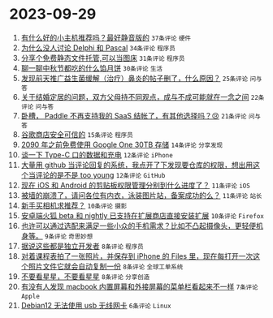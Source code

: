 # 2023-09-29

1. [有什么好的小主机推荐吗？最好静音版的](https://www.v2ex.com/t/978101) `37条评论` `硬件`
1. [为什么没人讨论 Delphi 和 Pascal](https://www.v2ex.com/t/978109) `34条评论` `程序员`
1. [分享个免费静态文件托管,可以当图床](https://www.v2ex.com/t/978104) `31条评论` `程序员`
1. [聊一聊中秋节都吃的什么馅月饼](https://www.v2ex.com/t/978137) `30条评论` `生活`
1. [发现前天推广益生菌缓解（治疗）鼻炎的帖子删了，什么原因？](https://www.v2ex.com/t/978115) `25条评论` `问与答`
1. [关于结婚定居的问题，双方父母持不同观点，成与不成可能就在一念之间](https://www.v2ex.com/t/978135) `22条评论` `问与答`
1. [卧槽， Paddle 不再支持我的 SaaS 结帐了，有其他选择吗？😢](https://www.v2ex.com/t/978111) `21条评论` `问与答`
1. [谷歌商店安全可信的](https://www.v2ex.com/t/978127) `15条评论` `程序员`
1. [2090 年之前免费使用 Google One 30TB 存储](https://www.v2ex.com/t/978125) `14条评论` `分享发现`
1. [谈一下 Type-C 口的数据和充电](https://www.v2ex.com/t/978132) `12条评论` `iPhone`
1. [大量用 github 当评论回复的系统，我点开了下发现要仓库的权限，想出用这个当评论的是不是 too young](https://www.v2ex.com/t/978099) `12条评论` `GitHub`
1. [现在 iOS 和 Android 的剪贴板权限管理分别到什么进度了？](https://www.v2ex.com/t/978146) `11条评论` `iOS`
1. [被墙的崩溃了，请问各位有内衣，泳装图片站，备案成功的么？](https://www.v2ex.com/t/978143) `11条评论` `站长`
1. [新手买相机求推荐？](https://www.v2ex.com/t/978124) `10条评论` `摄影`
1. [安卓端火狐 beta 和 nightly 已支持在扩展商店直接安装扩展](https://www.v2ex.com/t/978112) `10条评论` `Firefox`
1. [也许可以通过选配来满足一些小众的手机需求？比如不凸起摄像头，更轻便机身等。](https://www.v2ex.com/t/978149) `9条评论` `奇思妙想`
1. [据说这些都是独立开发者](https://www.v2ex.com/t/978151) `8条评论` `程序员`
1. [对着课程表拍了一张照片，并保存到 iPhone 的 Files 里，现在每打开一次这个照片文件它就会自动复制一份](https://www.v2ex.com/t/978122) `8条评论` `全球工单系统`
1. [不要看星星，不要看星星](https://www.v2ex.com/t/978098) `8条评论` `分享创造`
1. [有没有人发现 macbook 内置屏幕和外接屏幕的菜单栏看起来不一样](https://www.v2ex.com/t/978119) `7条评论` `Apple`
1. [Debian12 无法使用 usb 无线网卡](https://www.v2ex.com/t/978123) `6条评论` `Linux`
